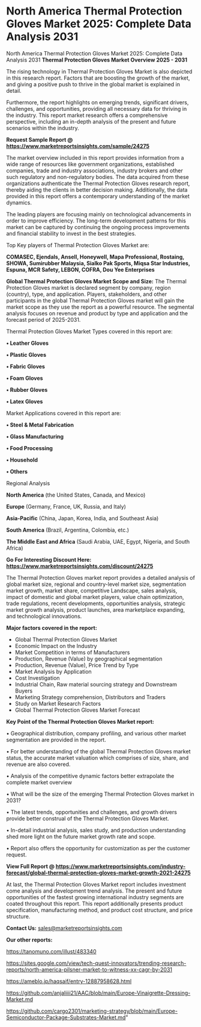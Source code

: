 # North America Thermal Protection Gloves Market 2025: Complete Data Analysis 2031
 North America Thermal Protection Gloves Market 2025: Complete Data Analysis 2031
<Strong> Thermal Protection Gloves Market Overview 2025 - 2031</strong>

The rising technology in Thermal Protection Gloves Market is also depicted in this research report. Factors that are boosting the growth of the market, and giving a positive push to thrive in the global market is explained in detail.

Furthermore, the report highlights on emerging trends, significant drivers, challenges, and opportunities, providing all necessary data for thriving in the industry. This report market research offers a comprehensive perspective, including an in-depth analysis of the present and future scenarios within the industry.

<strong>Request Sample Report @ <a href=https://www.marketreportsinsights.com/sample/24275>https://www.marketreportsinsights.com/sample/24275</a></strong>

The market overview included in this report provides information from a wide range of resources like government organizations, established companies, trade and industry associations, industry brokers and other such regulatory and non-regulatory bodies. The data acquired from these organizations authenticate the Thermal Protection Gloves research report, thereby aiding the clients in better decision making. Additionally, the data provided in this report offers a contemporary understanding of the market dynamics.

The leading players are focusing mainly on technological advancements in order to improve efficiency. The long-term development patterns for this market can be captured by continuing the ongoing process improvements and financial stability to invest in the best strategies.

Top Key players of Thermal Protection Gloves Market are:

<strong>COMASEC, Ejendals, Ansell, Honeywell, Mapa Professional, Rostaing, SHOWA, Sumirubber Malaysia, Sialko Pak Sports, Miqsa Star Industries, Espuna, MCR Safety, LEBON, COFRA, Dou Yee Enterprises</strong>

<strong><b>Global Thermal Protection Gloves Market Scope and Size:</b></strong>
The Thermal Protection Gloves market is declared segment by company, region (country), type, and application. Players, stakeholders, and other participants in the global Thermal Protection Gloves market will gain the market scope as they use the report as a powerful resource. The segmental analysis focuses on revenue and product by type and application and the forecast period of 2025-2031.

Thermal Protection Gloves Market Types covered in this report are:

<strong>• Leather Gloves

• Plastic Gloves

• Fabric Gloves

• Foam Gloves

• Rubber Gloves

• Latex Gloves</strong>

Market Applications covered in this report are:

<strong>• Steel & Metal Fabrication

• Glass Manufacturing

• Food Processing

• Household

• Others</strong> 

Regional Analysis

<strong>North America</strong> (the United States, Canada, and Mexico)

<strong>Europe</strong> (Germany, France, UK, Russia, and Italy)

<strong>Asia-Pacific</strong> (China, Japan, Korea, India, and Southeast Asia)

<strong>South America</strong> (Brazil, Argentina, Colombia, etc.)

<strong>The Middle East and Africa</strong> (Saudi Arabia, UAE, Egypt, Nigeria, and South Africa)

<strong>Go For Interesting Discount Here: <a href=https://www.marketreportsinsights.com/discount/24275>https://www.marketreportsinsights.com/discount/24275</a></strong>

The Thermal Protection Gloves market report provides a detailed analysis of global market size, regional and country-level market size, segmentation market growth, market share, competitive Landscape, sales analysis, impact of domestic and global market players, value chain optimization, trade regulations, recent developments, opportunities analysis, strategic market growth analysis, product launches, area marketplace expanding, and technological innovations.

<strong><b>Major factors covered in the report:</b></strong>
<ul>
  <li>Global Thermal Protection Gloves Market </li>
  <li>Economic Impact on the Industry</li>
  <li>Market Competition in terms of Manufacturers</li>
  <li>Production, Revenue (Value) by geographical segmentation</li>
  <li>Production, Revenue (Value), Price Trend by Type</li>
  <li>Market Analysis by Application</li>
  <li>Cost Investigation</li>
  <li>Industrial Chain, Raw material sourcing strategy and Downstream Buyers</li>
  <li>Marketing Strategy comprehension, Distributors and Traders</li>
  <li>Study on Market Research Factors</li>
  <li>Global Thermal Protection Gloves Market Forecast</li>
</ul>

<strong><b>Key Point of the Thermal Protection Gloves Market report:</b></strong>

• Geographical distribution, company profiling, and various other market segmentation are provided in the report.

• For better understanding of the global Thermal Protection Gloves market status, the accurate market valuation which comprises of size, share, and revenue are also covered.

• Analysis of the competitive dynamic factors better extrapolate the complete market overview

• What will be the size of the emerging Thermal Protection Gloves market in 2031?

• The latest trends, opportunities and challenges, and growth drivers provide better construal of the Thermal Protection Gloves Market.

• In-detail industrial analysis, sales study, and production understanding shed more light on the future market growth rate and scope.

• Report also offers the opportunity for customization as per the customer request.

<strong><b>View Full Report @ <a href=https://www.marketreportsinsights.com/industry-forecast/global-thermal-protection-gloves-market-growth-2021-24275>https://www.marketreportsinsights.com/industry-forecast/global-thermal-protection-gloves-market-growth-2021-24275</a></b></strong>


At last, the Thermal Protection Gloves Market report includes investment come analysis and development trend analysis. The present and future opportunities of the fastest growing international industry segments are coated throughout this report. This report additionally presents product specification, manufacturing method, and product cost structure, and price structure.

<strong>Contact Us:</strong>
sales@marketreportsinsights.com

<strong>Our other reports:</strong>

<a href=https://tanomuno.com/illust/483340>https://tanomuno.com/illust/483340</a>

<a href=https://sites.google.com/view/tech-quest-innovators/trending-research-reports/north-america-pilsner-market-to-witness-xx-cagr-by-2031>https://sites.google.com/view/tech-quest-innovators/trending-research-reports/north-america-pilsner-market-to-witness-xx-cagr-by-2031</a>

<a href=https://ameblo.jp/haqsaif/entry-12887958628.html>https://ameblo.jp/haqsaif/entry-12887958628.html</a>

<a href=https://github.com/anjaliiii21/AAC/blob/main/Europe-Vinaigrette-Dressing-Market.md>https://github.com/anjaliiii21/AAC/blob/main/Europe-Vinaigrette-Dressing-Market.md</a>

<a href=https://github.com/cargo2301/marketing-strategy/blob/main/Europe-Semiconductor-Package-Substrates-Market.md>https://github.com/cargo2301/marketing-strategy/blob/main/Europe-Semiconductor-Package-Substrates-Market.md</a>"
